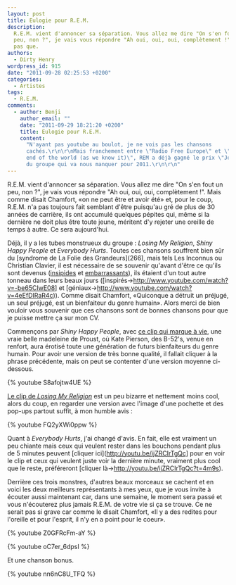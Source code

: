 ```yaml
---
layout: post
title: Eulogie pour R.E.M.
description:
  R.E.M. vient d'annoncer sa séparation. Vous allez me dire "On s'en fout un
  peu, non ?", je vais vous répondre "Ah oui, oui, oui, complètement !". Mais
  pas que.
authors:
  - Dirty Henry
wordpress_id: 915
date: "2011-09-28 02:25:53 +0200"
categories:
  - Artistes
tags:
  - R.E.M.
comments:
  - author: Benji
    author_email: ""
    date: "2011-09-29 18:21:20 +0200"
    title: Eulogie pour R.E.M.
    content:
      "N'ayant pas youtube au boulot, je ne vois pas les chansons
      cachés.\r\n\r\nMais franchement entre \"Radio Free Europe\" et \"it's the
      end of the world (as we know it)\", REM a déjà gagné le prix \"Jo Dassin\"
      du groupe qui va nous manquer pour 2011.\r\n\r\n"
---
```


R.E.M. vient d'annoncer sa séparation. Vous allez me dire "On s'en fout un peu,
non ?", je vais vous répondre "Ah oui, oui, oui, complètement !". Mais comme
disait Chamfort, «on ne peut être et avoir été» et, pour le coup, R.E.M. n'a pas
toujours fait semblant d'être puisqu'au gré de plus de 30 années de carrière,
ils ont accumulé quelques pépites qui, même si la dernière ne doit plus être
toute jeune, méritent d'y rejeter une oreille de temps à autre. Ce sera
aujourd'hui.

Déjà, il y a les tubes monstrueux du groupe : _Losing My Religion_, _Shiny Happy
People_ et _Everybody Hurts_. Toutes ces chansons souffrent bien sûr du
[syndrome de La Folie des Grandeurs](266], mais tels Les Inconnus ou Christian
Clavier, il est nécessaire de se souvenir qu'avant d'être ce qu'ils sont devenus
([insipides](http://youtu.be/-qelka0YcsY) et
[embarrassants](http://youtu.be/QEKh_BCe190)), ils étaient d'un tout autre
tonneau dans leurs beaux jours
([inspirés->http://www.youtube.com/watch?v=-be65CIwE08] et
[géniaux->http://www.youtube.com/watch?v=4eEfDIRaR4c)). Comme disait Chamfort,
«Quiconque a détruit un préjugé, un seul préjugé, est un bienfaiteur du genre
humain». Alors merci de bien vouloir vous souvenir que ces chansons sont de
bonnes chansons pour que je puisse mettre ça sur mon CV.

Commençons par _Shiny Happy People_, avec
[ce clip qui marque à vie](http://youtu.be/iCQ0vDAbF7s), une vraie belle
madeleine de Proust, où Kate Pierson, des B-52's, venue en renfort, aura érotisé
toute une génération de futurs bienfaiteurs du genre humain. Pour avoir une
version de très bonne qualité, il fallait cliquer à la phrase précédente, mais
on peut se contenter d'une version moyenne ci-dessous.

{% youtube S8afojtw4UE %}

[Le clip de _Losing My Religion_](http://youtu.be/if-UzXIQ5vw) est un peu
bizarre et nettement moins cool, alors du coup, en regarder une version avec
l'image d'une pochette et des pop-ups partout suffit, à mon humble avis :

{% youtube FQ2yXWi0ppw %}

Quant à _Everybody Hurts_, j'ai changé d'avis. En fait, elle est vraiment un peu
chiante mais ceux qui veulent rester dans les bouchons pendant plus de 5 minutes
peuvent [cliquer ici](http://youtu.be/ijZRCIrTgQc] pour en voir le clip et ceux
qui veulent juste voir la dernière minute, vraiment plus cool que le reste,
préféreront [cliquer là->http://youtu.be/ijZRCIrTgQc?t=4m9s).

Derrière ces trois monstres, d'autres beaux morceaux se cachent et en voici les
deux meilleurs représentants à mes yeux, que je vous invite à écouter aussi
maintenant car, dans une semaine, le moment sera passé et vous n'écouterez plus
jamais R.E.M. de votre vie si ça se trouve. Ce ne serait pas si grave car comme
le disait Chamfort, «Il y a des redites pour l'oreille et pour l'esprit, il n'y
en a point pour le coeur».

{% youtube Z0GFRcFm-aY %}

{% youtube oC7er_6dpsI %}

Et une chanson bonus.

{% youtube nn6nC8U_TFQ %}
